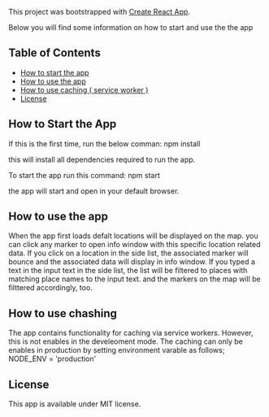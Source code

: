 This project was bootstrapped with [Create React App](https://github.com/facebookincubator/create-react-app).

Below you will find some information on how to start and use the the app 

## Table of Contents

- [How to start the app](#How-to-Start-the-App)
- [How to use the app](#How-to-use-the-app)
- [How to use caching ( service worker )](#How-to-use-caching)
- [License](#License)


## How to Start the App

If this is the first time, run the below comman:
npm install

this will install all dependencies required to run the app.

To start the app run this command:
npm start

the app will start and open in your default browser.



## How to use the app

When the app first loads defalt locations will be displayed on the map. you can click any marker to open  info window with this specific location related data.
If you click on a location in the side list, the associated marker will bounce and the associated data will display in info window.
If you typed a text in the input text in the side list, the list will be filtered to places with matching place names to the input text. and the markers on the map will be filttered accordingly, too.


## How to use chashing

The app contains functionality for caching via service workers. However, this is not enables in the develeoment mode. The caching can only be enables in production by setting environment varable as follows;
NODE_ENV = 'production' 

## License

This app is available under MIT license.
